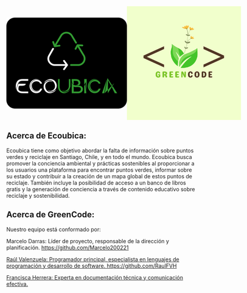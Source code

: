 <div style="display: flex; align-items: center;">
        <img src="logoEcoubica.png" width="400" alt="">
    </a>
        <img src="logoGreencode.png" width="300" alt="">
    </a>
</div>



## Acerca de Ecoubica:

Ecoubica tiene como objetivo abordar la falta de información sobre puntos verdes y reciclaje en Santiago, Chile, y en todo el mundo.
Ecoubica busca promover la conciencia ambiental y prácticas sostenibles al proporcionar a los usuarios una plataforma para encontrar puntos verdes, informar sobre su estado y contribuir a la creación de un mapa global de estos puntos de reciclaje. También incluye la posibilidad de acceso a un banco de libros gratis y la generación de conciencia a través de contenido educativo sobre reciclaje y sostenibilidad.


## Acerca de GreenCode:

Nuestro equipo está conformado por:

<p>Marcelo Darras: Líder de proyecto, responsable de la dirección y planificación. <a href="https://github.com/Marcelo200221">https://github.com/Marcelo200221</p>
<p>Raúl Valenzuela: Programador principal, especialista en lenguajes de programación y desarrollo de software. <a href="https://github.com/RaulFVH">https://github.com/RaulFVH</p>
<p>Francisca Herrera: Experta en documentación técnica y comunicación efectiva. <a href=""></p>


